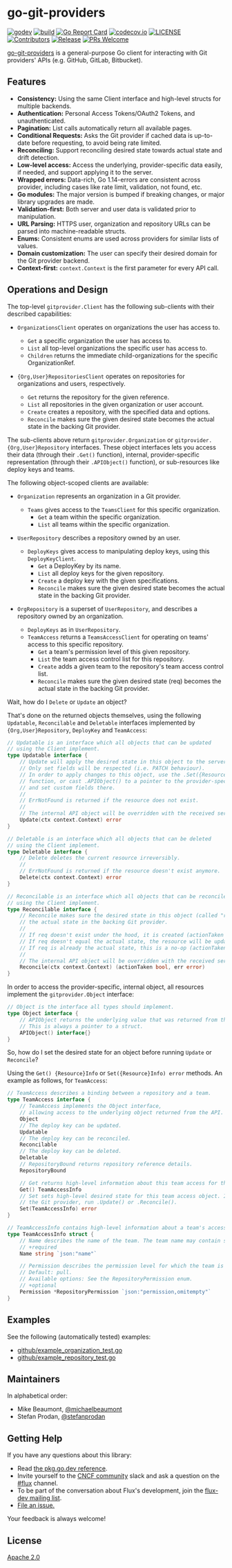 # go-git-providers

[![godev](https://img.shields.io/static/v1?label=godev&message=reference&color=00add8)](https://pkg.go.dev/github.com/fluxcd/go-git-providers)
[![build](https://github.com/fluxcd/go-git-providers/workflows/build/badge.svg)](https://github.com/fluxcd/go-git-providers/actions)
[![Go Report Card](https://goreportcard.com/badge/github.com/fluxcd/go-git-providers)](https://goreportcard.com/report/github.com/fluxcd/go-git-providers)
[![codecov.io](https://codecov.io/github/fluxcd/go-git-providers/coverage.svg?branch=master)](https://codecov.io/github/fluxcd/go-git-providers?branch=master)
[![LICENSE](https://img.shields.io/github/license/fluxcd/go-git-providers)](https://github.com/fluxcd/go-git-providers/blob/master/LICENSE)
[![Contributors](https://img.shields.io/github/contributors/fluxcd/go-git-providers)](https://github.com/fluxcd/go-git-providers/graphs/contributors)
[![Release](https://img.shields.io/github/v/release/fluxcd/go-git-providers?include_prereleases)](https://github.com/fluxcd/go-git-providers/releases/latest)
[![PRs Welcome](https://img.shields.io/badge/PRs-welcome-brightgreen.svg?style=flat-square)](https://github.com/fluxcd/go-git-providers/blob/master/CONTRIBUTING.md)

[go-git-providers](https://pkg.go.dev/github.com/fluxcd/go-git-providers) is a general-purpose Go client for interacting with Git providers' APIs (e.g. GitHub, GitLab, Bitbucket).

## Features

- **Consistency:** Using the same Client interface and high-level structs for multiple backends.
- **Authentication:** Personal Access Tokens/OAuth2 Tokens, and unauthenticated.
- **Pagination:** List calls automatically return all available pages.
- **Conditional Requests:** Asks the Git provider if cached data is up-to-date before requesting, to avoid being rate limited.
- **Reconciling:** Support reconciling desired state towards actual state and drift detection.
- **Low-level access:** Access the underlying, provider-specific data easily, if needed, and support applying it to the server.
- **Wrapped errors:** Data-rich, Go 1.14-errors are consistent across provider, including cases like rate limit, validation, not found, etc.
- **Go modules:** The major version is bumped if breaking changes, or major library upgrades are made.
- **Validation-first:** Both server and user data is validated prior to manipulation.
- **URL Parsing:** HTTPS user, organization and repository URLs can be parsed into machine-readable structs.
- **Enums:** Consistent enums are used across providers for similar lists of values.
- **Domain customization:** The user can specify their desired domain for the Git provider backend.
- **Context-first:** `context.Context` is the first parameter for every API call.

## Operations and Design

The top-level `gitprovider.Client` has the following sub-clients with their described capabilities:

- `OrganizationsClient` operates on organizations the user has access to.
  - `Get` a specific organization the user has access to.
  - `List` all top-level organizations the specific user has access to.
  - `Children` returns the immediate child-organizations for the specific OrganizationRef.

- `{Org,User}RepositoriesClient` operates on repositories for organizations and users, respectively.
  - `Get` returns the repository for the given reference.
  - `List` all repositories in the given organization or user account.
  - `Create` creates a repository, with the specified data and options.
  - `Reconcile` makes sure the given desired state becomes the actual state in the backing Git provider.

The sub-clients above return `gitprovider.Organization` or `gitprovider.{Org,User}Repository` interfaces.
These object interfaces lets you access their data (through their `.Get()` function), internal,
provider-specific representation (through their `.APIObject()` function), or sub-resources like deploy keys
and teams.

The following object-scoped clients are available:

- `Organization` represents an organization in a Git provider.
  - `Teams` gives access to the `TeamsClient` for this specific organization.
    - `Get` a team within the specific organization.
    - `List` all teams within the specific organization.

- `UserRepository` describes a repository owned by an user.
  - `DeployKeys` gives access to manipulating deploy keys, using this `DeployKeyClient`.
    - `Get` a DeployKey by its name.
    - `List` all deploy keys for the given repository.
    - `Create` a deploy key with the given specifications.
    - `Reconcile` makes sure the given desired state becomes the actual state in the backing Git provider.

- `OrgRepository` is a superset of `UserRepository`, and describes a repository owned by an organization.
  - `DeployKeys` as in `UserRepository`.
  - `TeamAccess` returns a `TeamsAccessClient` for operating on teams' access to this specific repository.
    - `Get` a team's permission level of this given repository.
    - `List` the team access control list for this repository.
    - `Create` adds a given team to the repository's team access control list.
    - `Reconcile` makes sure the given desired state (req) becomes the actual state in the backing Git provider.

Wait, how do I `Delete` or `Update` an object?

That's done on the returned objects themselves, using the following `Updatable`, `Reconcilable` and `Deletable`
interfaces implemented by `{Org,User}Repository`, `DeployKey` and `TeamAccess`:

```go
// Updatable is an interface which all objects that can be updated
// using the Client implement.
type Updatable interface {
    // Update will apply the desired state in this object to the server.
    // Only set fields will be respected (i.e. PATCH behaviour).
    // In order to apply changes to this object, use the .Set({Resource}Info) error
    // function, or cast .APIObject() to a pointer to the provider-specific type
    // and set custom fields there.
    //
    // ErrNotFound is returned if the resource does not exist.
    //
    // The internal API object will be overridden with the received server data.
    Update(ctx context.Context) error
}

// Deletable is an interface which all objects that can be deleted
// using the Client implement.
type Deletable interface {
    // Delete deletes the current resource irreversibly.
    //
    // ErrNotFound is returned if the resource doesn't exist anymore.
    Delete(ctx context.Context) error
}

// Reconcilable is an interface which all objects that can be reconciled
// using the Client implement.
type Reconcilable interface {
    // Reconcile makes sure the desired state in this object (called "req" here) becomes
    // the actual state in the backing Git provider.
    //
    // If req doesn't exist under the hood, it is created (actionTaken == true).
    // If req doesn't equal the actual state, the resource will be updated (actionTaken == true).
    // If req is already the actual state, this is a no-op (actionTaken == false).
    //
    // The internal API object will be overridden with the received server data if actionTaken == true.
    Reconcile(ctx context.Context) (actionTaken bool, err error)
}
```

In order to access the provider-specific, internal object, all resources implement the `gitprovider.Object` interface:

```go
// Object is the interface all types should implement.
type Object interface {
    // APIObject returns the underlying value that was returned from the server.
    // This is always a pointer to a struct.
    APIObject() interface{}
}
```

So, how do I set the desired state for an object before running `Update` or `Reconcile`?

Using the `Get() {Resource}Info` or `Set({Resource}Info) error` methods. An example as follows, for `TeamAccess`:

```go
// TeamAccess describes a binding between a repository and a team.
type TeamAccess interface {
    // TeamAccess implements the Object interface,
    // allowing access to the underlying object returned from the API.
    Object
    // The deploy key can be updated.
    Updatable
    // The deploy key can be reconciled.
    Reconcilable
    // The deploy key can be deleted.
    Deletable
    // RepositoryBound returns repository reference details.
    RepositoryBound

    // Get returns high-level information about this team access for the repository.
    Get() TeamAccessInfo
    // Set sets high-level desired state for this team access object. In order to apply these changes in
    // the Git provider, run .Update() or .Reconcile().
    Set(TeamAccessInfo) error
}

// TeamAccessInfo contains high-level information about a team's access to a repository.
type TeamAccessInfo struct {
    // Name describes the name of the team. The team name may contain slashes.
    // +required
    Name string `json:"name"`

    // Permission describes the permission level for which the team is allowed to operate.
    // Default: pull.
    // Available options: See the RepositoryPermission enum.
    // +optional
    Permission *RepositoryPermission `json:"permission,omitempty"`
}
```

## Examples

See the following (automatically tested) examples:

- [github/example_organization_test.go](github/example_organization_test.go)
- [github/example_repository_test.go](github/example_repository_test.go)

## Maintainers

In alphabetical order:

- Mike Beaumont, [@michaelbeaumont](https://github.com/michaelbeaumont)
- Stefan Prodan, [@stefanprodan](https://github.com/stefanprodan)

## Getting Help

If you have any questions about this library:

- Read [the pkg.go.dev reference](https://pkg.go.dev/github.com/fluxcd/go-git-providers).
- Invite yourself to the <a href="https://slack.cncf.io" target="_blank">CNCF community</a>
  slack and ask a question on the [#flux](https://cloud-native.slack.com/messages/flux/)
  channel.
- To be part of the conversation about Flux's development, join the
  [flux-dev mailing list](https://lists.cncf.io/g/cncf-flux-dev).
- [File an issue.](https://github.com/fluxcd/go-git-providers/issues/new)

Your feedback is always welcome!

## License

[Apache 2.0](LICENSE)
